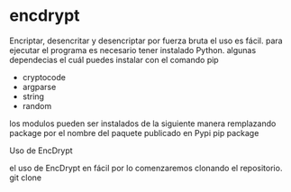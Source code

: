 # encdrypt
Encriptar, desencritar y desencriptar por fuerza bruta
el uso es fácil.
para ejecutar el programa es necesario tener instalado Python.
algunas dependecias el cuál puedes instalar con el comando pip 

- cryptocode 
- argparse 
- string
- random

los modulos pueden ser instalados de la siguiente manera remplazando package por el nombre del paquete publicado en Pypi
pip package

Uso de EncDrypt

el uso de EncDrypt en fácil por lo comenzaremos clonando el repositorio. 
git clone 
